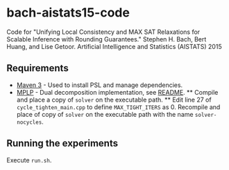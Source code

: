 # bach-aistats15-code
Code for "Unifying Local Consistency and MAX SAT Relaxations for Scalable Inference with Rounding Guarantees." Stephen H. Bach, Bert Huang, and Lise Getoor. Artificial Intelligence and Statistics (AISTATS) 2015

## Requirements
* [Maven 3](http://maven.apache.org/) - Used to install PSL and manage dependencies.
* [MPLP](http://cs.nyu.edu/~dsontag/code/mplp_ver2.tgz) - Dual decomposition implementation, see [README](http://cs.nyu.edu/~dsontag/code/README_v2.html).
** Compile and place a copy of `solver` on the executable path.
** Edit line 27 of `cycle_tighten_main.cpp` to define `MAX_TIGHT_ITERS` as 0. Recompile and place of copy of `solver` on the executable path with the name `solver-nocycles`.

## Running the experiments

Execute `run.sh`.
